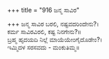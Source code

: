 +++
title = "916 ಜನ್ಮ ಸಾವಿರ"

+++
ಜನ್ಮ ಸಾವಿರ ಬರಲಿ, ನಷ್ಟವದರಿಂದೇನು?।  
ಕರ್ಮ ಸಾವಿರವಿರಲಿ, ಕಷ್ಟ ನಿನಗೇನು?॥  
ಬ್ರಹ್ಮ ಹೃದಯದಿ ನಿಲ್ಲೆ ಮಾಯೆಯೇಂಗೈದೊಡೇಂ?।  
ಇಮ್ಮಿದಳ ಸರಸವದು - ಮಂಕುತಿಮ್ಮ॥  
